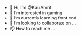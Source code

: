 - 👋 Hi, I’m @KaulAmrit
- 👀 I’m interested in gaming
- 🌱 I’m currently learning front end
- 💞️ I’m looking to collaborate on ...
- 📫 How to reach me ...

<!---
KaulAmrit/KaulAmrit is a ✨ special ✨ repository because its `README.md` (this file) appears on your GitHub profile.
You can click the Preview link to take a look at your changes.
--->
